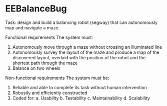 # EEBalanceBug

Task: design and build a balancing robot (segway) that can autonomously map and navigate a maze.

Functional requirements
The system must:
1. Autonomously move through a maze without crossing an illuminated line
2. Autonomously survey the layout of the maze and produce a map of the discovered layout, overlaid with the position of the robot and the shortest path through the maze
3. Balance on two wheels

Non-functional requirements
The system must be:
1. Reliable and able to complete its task without human intervention
2. Robustly and efficiently constructed
3. Coded for: a. Usability b. Testability c. Maintainability d. Scalability
